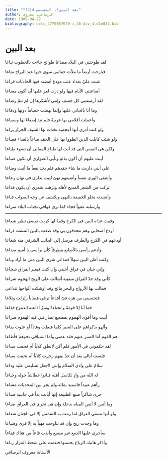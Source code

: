 ```yaml
---
title: "*بعد البين*. المقتبس 4(4)"
author: الرصافي, معروف
date: 1909-04-22
bibliography: oclc_4770057679-i_40-div_4.d1e832.bib
---
```




#  بعد البين 


 لقد طوحتني في البلاد مضاعا   طوائح جاءت بالخطوب تباعا  

 فبارحت أرضاً ما ملأت حقائبي   سوى حبها عند البراح متاعا  

 عتبت عليّ بغداد عتب مودع   أمضته فيها الحادثات قراعا  

 أضاعتني الأيام فيها ولو درت   لعز عليها أن أكون مضاعا  

 لقد أرضعتني كل خسف وإنني   لأشكرها إن لم تتمّ رضاعا  

 وما أنا بالجاني عليها وإنما   نهضت خصاماً دونها ودفاعا  

 وأعملت أقلامي بها عربيةً   فلم تبد إصغاءً لها وسماعا  

 ولو كنت أدري أنها أعجمية   تخذت بها السيف الجزاز يراعا  

 ولو شئت كايلت الذين انطووا بها   على الحقد صاعاً بالعداء فصاعا  

 ولكن هي النفس التي قد أبت لها   طباع المعالي أن تسوء طباعا  

 أبيت عليهم أن أكون بذلةٍ   وتأبى الضواري أن تكون ضباعا  

 على أنني داريت ما شاء حقدهم   فلم يجد نفعاً ما أتيت وضاعا  

 وأشقى الورى نفساً وأضيعهم نهىً   لبيب يداري في نهان رعاعا  

 تركت من الشعر المديح لأهله   ونزهت شعري أن يكون فذاعا  

 وأنشدته يجلو الحقيقة بالنهى   ويكشف عن وجه الصواب قناعا  

 وأرسلته عفواً فجاء كما ترى   قوافي تجتاب البلاد سراعا  
 * * * 
 وقفت غداة البين في الكرخ وقفةً   لها كربت نفسي تطير شعاعا  

 أودع أصحابي وهم محدقون بي   وقد ضقت بالبين المشت ذراعا  

 أودعهم في الكرخ والطرف مرسل   إلى الجانب الشرقي منه شعاعا  

 وأدعم رأسي بالأصابع مطرقاً   كأن برأسي يا أميم صداعا  

 وكنت أظن البين سهلاً فمذاتي   شرى البين مني ما أراد وباعا  

 وإني جبان في فراق أحبتي   وإن كنت فيغير الفراق شجاعا  
 
 كأني وقد جدّ الفراق سفينة   أشالت على الريح الهجوم شراعا  

 فمالت بها الأرواح والبحر مائج   وقد أوشكت ألواحها تتداعى  

 فتحسبني من هزة فيّ أفدعاً   ترقى هضاباً زلزلت وتلاعا  
 
 فما أنا إلا قومةٌ وانحناءةٌ   وسرُ أذاعته الدموع فذاعا  

 أبيت وما أقوى الهموم بمضجع   تصارعني فيه الهموم صراعا  

 وألهو بذكراهم على السير كلما   هبطت وهاداً أو علوت يفاعا  

 هم القوم أما الصبر عنهم فقد عصى   وأما اشتياقي نحوهم فأطاعا  

 لقد حكموني في الأمور فلم أكن   لانطق كلاباً أم قحمت سباعا  

 فلست أبالي بعد أن جدّ بينهم   زجرت كلاباً أم تحمت سباعا  

 سلامٌ على وادي السلام وإنني   لأجعل تسليمي عليه وداعا  

 له الله من وادٍ تكاسل أهله   فباتوا عطاشاً حوله وجياعاً  

 رآهم عبيداً فاستبد بمائه   ولم يجر بين المجديات مشاعا  

 جرى شاكراً صنع الطبيعة إنها   أبانت يداً في جانبيه صناعا  

 وما أنس لا أنس المياه بدجلة   وإن هي تجري في العراق ضياعا  

 ولو أنها تسقي العراق لما رمت   به الشمس إلا في الجنان شعاعا  

 وما وجدت ريح وإن قد تناوحت   مهباً به إلا قرى وضياعا  

 سأجري عليها الدمع غير مضيع   وأندب قاعاً من هناك فقاعاً  

 وأذكر هاتيك الرباع بحسنها   فنعمت على شحط المزار رباعا  

 الأستانة  معروف  الرصافي 
